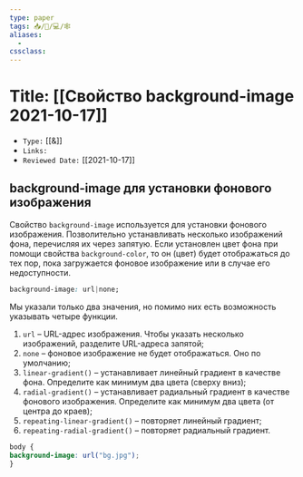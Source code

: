 ```yaml
---
type: paper
tags: 📥️/📜️/💻/🕸
aliases:
  - 
cssclass: 
---
```




# Title: **[[Свойство background-image 2021-10-17]]**
- `Type:` [[&]]
- `Links:`
- `Reviewed Date:` [[2021-10-17]]

## background-image для установки фонового изображения

Свойство `background-image` используется для установки фонового изображения. Позволительно устанавливать несколько изображений фона, перечисляя их через запятую. Если установлен цвет фона при помощи свойства `background-color`, то он (цвет) будет отображаться до тех пор, пока загружается фоновое изображение или в случае его недоступности.

```css
background-image: url|none;
```

Мы указали только два значения, но помимо них есть возможность указывать четыре функции.

1.  `url` – URL-адрес изображения. Чтобы указать несколько изображений, разделите URL-адреса запятой;
2.  `none` – фоновое изображение не будет отображаться. Оно по умолчанию;
3.  `linear-gradient()` – устанавливает линейный градиент в качестве фона. Определите как минимум два цвета (сверху вниз);
4.  `radial-gradient()` – устанавливает радиальный градиент в качестве фонового изображения. Определите как минимум два цвета (от центра до краев);
5.  `repeating-linear-gradient()` – повторяет линейный градиент;
6.  `repeating-radial-gradient()` – повторяет радиальный градиент.

```css
body {  
background-image: url("bg.jpg");  
}
```

